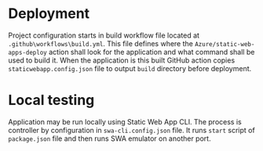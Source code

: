 # Deployment

Project configuration starts in build workflow file located at `.github\workflows\build.yml`.
This file defines where the `Azure/static-web-apps-deploy` action shall look for the application
and what command shall be used to build it. When the application is this built GitHub action copies
`staticwebapp.config.json` file to output `build` directory before deployment.

# Local testing

Application may be run locally using Static Web App CLI. The process is controller by configuration in
`swa-cli.config.json` file. It runs `start` script of `package.json` file and then runs SWA emulator on another port.

